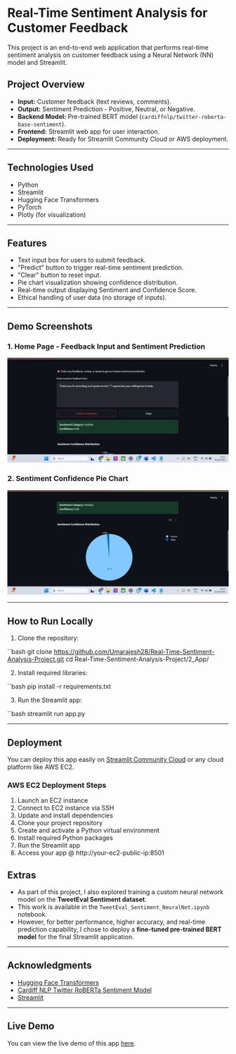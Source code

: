 # Real-Time Sentiment Analysis for Customer Feedback

This project is an end-to-end web application that performs real-time sentiment analysis on customer feedback using a Neural Network (NN) model and Streamlit.

## Project Overview

- **Input:** Customer feedback (text reviews, comments).
- **Output:** Sentiment Prediction - Positive, Neutral, or Negative.
- **Backend Model:** Pre-trained BERT model (`cardiffnlp/twitter-roberta-base-sentiment`).
- **Frontend:** Streamlit web app for user interaction.
- **Deployment:** Ready for Streamlit Community Cloud or AWS deployment.

---

## Technologies Used

- Python
- Streamlit
- Hugging Face Transformers
- PyTorch
- Plotly (for visualization)

---

## Features

- Text input box for users to submit feedback.
- "Predict" button to trigger real-time sentiment prediction.
- "Clear" button to reset input.
- Pie chart visualization showing confidence distribution.
- Real-time output displaying Sentiment and Confidence Score.
- Ethical handling of user data (no storage of inputs).

---

##  Demo Screenshots

### 1. Home Page - Feedback Input and Sentiment Prediction
![App Main Page](./Real-Time-Sentiment-Analysis-Project/App/app_main_page.png)


### 2. Sentiment Confidence Pie Chart
![Sentiment Confidence Pie Chart](./Real-Time-Sentiment-Analysis-Project/App/app_pie_chart.png)


---
##  How to Run Locally

1. Clone the repository:

``bash
   git clone https://github.com/Umarajesh28/Real-Time-Sentiment-Analysis-Project.git
   cd Real-Time-Sentiment-Analysis-Project/2_App/

2. Install required libraries:
   
``bash
   pip install -r requirements.txt

3. Run the Streamlit app:

``bash
   streamlit run app.py

---

##  Deployment


You can deploy this app easily on [Streamlit Community Cloud](https://streamlit.io/cloud) or any cloud platform like AWS EC2.

### AWS EC2 Deployment Steps

1. Launch an EC2 instance   
2. Connect to EC2 instance via SSH    
3. Update and install dependencies
4. Clone your project repository
5. Create and activate a Python virtual environment
6. Install required Python packages
7. Run the Streamlit app
8. Access your app @ http://your-ec2-public-ip:8501
   

##  Extras

- As part of this project, I also explored training a custom neural network model on the **TweetEval Sentiment dataset**.
- This work is available in the `TweetEval_Sentiment_NeuralNet.ipynb` notebook.
- However, for better performance, higher accuracy, and real-time prediction capability, I chose to deploy a **fine-tuned pre-trained BERT model** for the final Streamlit application.

---

##  Acknowledgments

- [Hugging Face Transformers](https://huggingface.co/transformers/)
- [Cardiff NLP Twitter RoBERTa Sentiment Model](https://huggingface.co/cardiffnlp/twitter-roberta-base-sentiment)
- [Streamlit](https://streamlit.io/)

---
## Live Demo

You can view the live demo of this app [here](https://nxedwjbpeobwcfbyexavyp.streamlit.app/).



